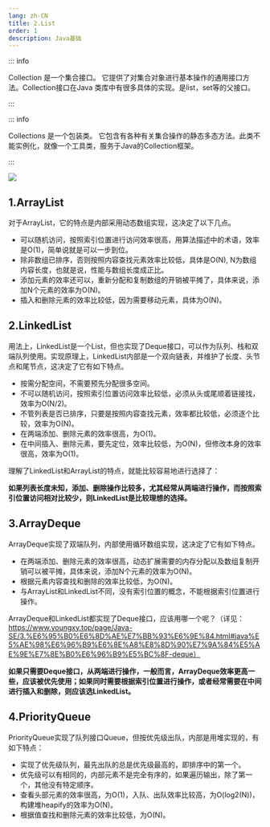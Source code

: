 ```yaml
---
lang: zh-CN
title: 2.List
order: 1
description: Java基础
---
```




::: info

Collection 是一个集合接口。  它提供了对集合对象进行基本操作的通用接口方法。Collection接口在Java 类库中有很多具体的实现。是list，set等的父接口。

:::

::: info

Collections 是一个包装类。  它包含有各种有关集合操作的静态多态方法。此类不能实例化，就像一个工具类，服务于Java的Collection框架。

:::

![](http://www.img.youngxy.top/Java/fig/java-collection-map.webp)

## 1.ArrayList

对于ArrayList，它的特点是内部采用动态数组实现，这决定了以下几点。

- 可以随机访问，按照索引位置进行访问效率很高，用算法描述中的术语，效率是O(1)，简单说就是可以一步到位。
- 除非数组已排序，否则按照内容查找元素效率比较低，具体是O(N), N为数组内容长度，也就是说，性能与数组长度成正比。
- 添加元素的效率还可以，重新分配和复制数组的开销被平摊了，具体来说，添加N个元素的效率为O(N)。
- 插入和删除元素的效率比较低，因为需要移动元素，具体为O(N)。

## 2.LinkedList

用法上，LinkedList是一个List，但也实现了Deque接口，可以作为队列、栈和双端队列使用。实现原理上，LinkedList内部是一个双向链表，并维护了长度、头节点和尾节点，这决定了它有如下特点。

- 按需分配空间，不需要预先分配很多空间。
- 不可以随机访问，按照索引位置访问效率比较低，必须从头或尾顺着链接找，效率为O(N/2)。
- 不管列表是否已排序，只要是按照内容查找元素，效率都比较低，必须逐个比较，效率为O(N)。
- 在两端添加、删除元素的效率很高，为O(1)。
- 在中间插入、删除元素，要先定位，效率比较低，为O(N)，但修改本身的效率很高，效率为O(1)。

理解了LinkedList和ArrayList的特点，就能比较容易地进行选择了：

**如果列表长度未知，添加、删除操作比较多，尤其经常从两端进行操作，而按照索引位置访问相对比较少，则LinkedList是比较理想的选择。** 

## 3.ArrayDeque

ArrayDeque实现了双端队列，内部使用循环数组实现，这决定了它有如下特点。

- 在两端添加、删除元素的效率很高，动态扩展需要的内存分配以及数组复制开销可以被平摊，具体来说，添加N个元素的效率为O(N)。
- 根据元素内容查找和删除的效率比较低，为O(N)。
- 与ArrayList和LinkedList不同，没有索引位置的概念，不能根据索引位置进行操作。

ArrayDeque和LinkedList都实现了Deque接口，应该用哪一个呢？（详见：https://www.youngxy.top/page/Java-SE/3.%E6%95%B0%E6%8D%AE%E7%BB%93%E6%9E%84.html#java%E5%AE%98%E6%96%B9%E6%8E%A8%E8%8D%90%E7%9A%84%E5%AE%9E%E7%8E%B0%E6%96%B9%E5%BC%8F-deque）

**如果只需要Deque接口，从两端进行操作，一般而言，ArrayDeque效率更高一些，应该被优先使用；如果同时需要根据索引位置进行操作，或者经常需要在中间进行插入和删除，则应该选LinkedList。**

## 4.PriorityQueue

PriorityQueue实现了队列接口Queue，但按优先级出队，内部是用堆实现的，有如下特点：

- 实现了优先级队列，最先出队的总是优先级最高的，即排序中的第一个。
- 优先级可以有相同的，内部元素不是完全有序的，如果遍历输出，除了第一个，其他没有特定顺序。
- 查看头部元素的效率很高，为O(1)，入队、出队效率比较高，为O(log2(N))，构建堆heapify的效率为O(N)。
- 根据值查找和删除元素的效率比较低，为O(N)。



